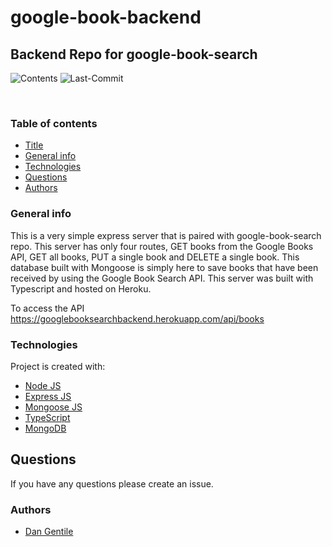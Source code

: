 # google-book-backend

## Backend Repo for google-book-search

![Contents](https://img.shields.io/github/languages/top/dan-gentile/google-book-backend)
![Last-Commit](https://img.shields.io/github/last-commit/dan-gentile/google-book-backend)

​

### Table of contents

- [Title](#title)
- [General info](#general-info)
- [Technologies](#Technologies)
- [Questions](#questions)
- [Authors](#Authors)

### General info

This is a very simple express server that is paired with google-book-search repo. This server has only four routes, GET books from the Google Books API, GET all books, PUT a single book and DELETE a single book. This database built with Mongoose is simply here to save books that have been received by using the Google Book Search API. This server was built with Typescript and hosted on Heroku.

To access the API <https://googlebooksearchbackend.herokuapp.com/api/books>
​

### Technologies

Project is created with:
​

- [Node JS](https://nodejs.org/en/)
- [Express JS](https://expressjs.com/)
- [Mongoose JS](https://mongoosejs.com/)
- [TypeScript](https://www.typescriptlang.org/)
- [MongoDB](https://www.mongodb.com/)

## Questions

If you have any questions please create an issue.

### Authors

- [Dan Gentile](https://github.com/dan-gentile)
  ​

​
​
